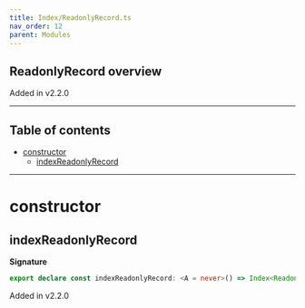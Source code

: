 ```yaml
---
title: Index/ReadonlyRecord.ts
nav_order: 12
parent: Modules
---
```


## ReadonlyRecord overview

Added in v2.2.0

---

<h2 class="text-delta">Table of contents</h2>

- [constructor](#constructor)
  - [indexReadonlyRecord](#indexreadonlyrecord)

---

# constructor

## indexReadonlyRecord

**Signature**

```ts
export declare const indexReadonlyRecord: <A = never>() => Index<Readonly<Record<string, A>>, string, A>
```

Added in v2.2.0
